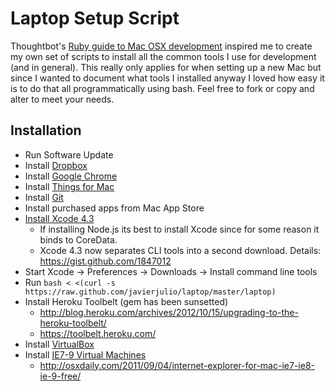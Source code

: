 # Laptop Setup Script

Thoughtbot's [Ruby guide to Mac OSX development](http://robots.thoughtbot.com/post/8700977975/2011-rubyists-guide-to-a-mac-os-x-development) inspired me to create my own set of scripts to install all the common tools I use for development (and in general). This really only applies for when setting up a new Mac but since I wanted to document what tools I installed anyway I loved how easy it is to do that all programmatically using bash. Feel free to fork or copy and alter to meet your needs.

## Installation
 
 * Run Software Update
 * Install [Dropbox](https://www.dropbox.com/)
 * Install [Google Chrome](https://www.google.com/intl/en/chrome/browser/)
 * Install [Things for Mac](http://culturedcode.com/things/)
 * Install [Git](http://git-scm.com/downloads)
 * Install purchased apps from Mac App Store
 * [Install Xcode 4.3](http://itunes.apple.com/us/app/xcode/id497799835?mt=12)
   * If installing Node.js its best to install Xcode since for some reason it binds to CoreData.
   * Xcode 4.3 now separates CLI tools into a second download. Details: https://gist.github.com/1847012
 * Start Xcode -> Preferences -> Downloads -> Install command line tools
 * Run `bash < <(curl -s https://raw.github.com/javierjulio/laptop/master/laptop)`
 * Install Heroku Toolbelt (gem has been sunsetted)
   * http://blog.heroku.com/archives/2012/10/15/upgrading-to-the-heroku-toolbelt/
   * https://toolbelt.heroku.com/
 * Install [VirtualBox](https://www.virtualbox.org/wiki/Downloads)
 * Install [IE7-9 Virtual Machines](https://github.com/xdissent/ievms)
   * http://osxdaily.com/2011/09/04/internet-explorer-for-mac-ie7-ie8-ie-9-free/